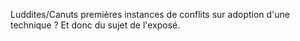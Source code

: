 Luddites/Canuts premières instances de conflits sur adoption d'une
technique ? Et donc du sujet de l'exposé.
